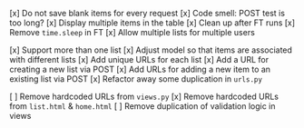 [x] Do not save blank items for every request
[x] Code smell: POST test is too long?
[x] Display multiple items in the table
[x] Clean up after FT runs
[x] Remove `time.sleep` in FT
[x] Allow multiple lists for multiple users

[x] Support more than one list
  [x] Adjust model so that items are associated with different lists
  [x] Add unique URLs for each list
  [x] Add a URL for creating a new list via POST
  [x] Add URLs for adding a new item to an existing list via POST
  [x] Refactor away some duplication in `urls.py`

[ ] Remove hardcoded URLs from `views.py`
[x] Remove hardcoded URLs from `list.html` & `home.html`
[ ] Remove duplication of validation logic in views